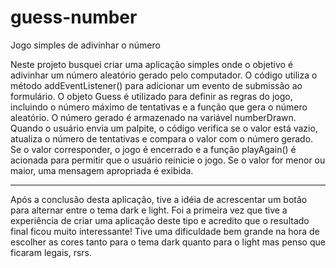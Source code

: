 # guess-number
Jogo simples de adivinhar o número

Neste projeto busquei criar uma aplicação simples onde o objetivo é adivinhar um número aleatório gerado pelo computador. O código utiliza o método addEventListener() para adicionar um evento de submissão ao formulário. O objeto Guess é utilizado para definir as regras do jogo, incluindo o número máximo de tentativas e a função que gera o número aleatório. O número gerado é armazenado na variável numberDrawn. Quando o usuário envia um palpite, o código verifica se o valor está vazio, atualiza o número de tentativas e compara o valor com o número gerado. Se o valor corresponder, o jogo é encerrado e a função playAgain() é acionada para permitir que o usuário reinicie o jogo. Se o valor for menor ou maior, uma mensagem apropriada é exibida. 

<hr>

Após a conclusão desta aplicação, tive a idéia de acrescentar um botão para alternar entre o tema dark e light. Foi a primeira vez que tive a experiência de criar uma aplicação deste tipo e acredito que o resultado final ficou muito interessante! Tive uma dificuldade bem grande na hora de escolher as cores tanto para o tema dark quanto para o light mas penso que ficaram legais, rsrs. 
